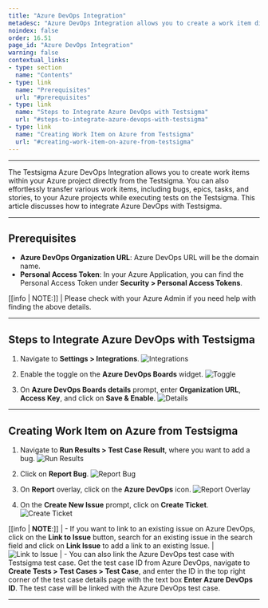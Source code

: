 ```yaml
---
title: "Azure DevOps Integration"
metadesc: "Azure DevOps Integration allows you to create a work item directly in your Azure project from Testsigma. Learn how to intergrate Azure DevOps with Testsigma"
noindex: false
order: 16.51
page_id: "Azure DevOps Integration"
warning: false
contextual_links:
- type: section
  name: "Contents"
- type: link
  name: "Prerequisites"
  url: "#prerequisites"
- type: link
  name: "Steps to Integrate Azure DevOps with Testsigma"
  url: "#steps-to-integrate-azure-devops-with-testsigma"
- type: link
  name: "Creating Work Item on Azure from Testsigma"
  url: "#creating-work-item-on-azure-from-testsigma"
---
```


---

The Testsigma Azure DevOps Integration allows you to create work items within your Azure project directly from the Testsigma. You can also effortlessly transfer various work items, including bugs, epics, tasks, and stories, to your Azure projects while executing tests on the Testsigma. This article discusses how to integrate Azure DevOps with Testsigma.


---

## **Prerequisites**

- **Azure DevOps Organization URL**: Azure DevOps URL will be the domain name.
- **Personal Access Token**: In your Azure Application, you can find the Personal Access Token under **Security > Personal Access Tokens**.

[[info | NOTE:]]
| Please check with your Azure Admin if you need help with finding the above details.


---


## **Steps to Integrate Azure DevOps with Testsigma**

1. Navigate to **Settings > Integrations**.
![Integrations](https://s3.amazonaws.com/static-docs.testsigma.com/new_images/projects/applications/mstinav.png)


2. Enable the toggle on the **Azure DevOps Boards** widget. 
![Toggle](https://s3.amazonaws.com/static-docs.testsigma.com/new_images/projects/applications/adoitgl.png)

3. On **Azure DevOps Boards details** prompt, enter **Organization URL**, **Access Key**, and click on **Save & Enable**.
![Details](https://s3.amazonaws.com/static-docs.testsigma.com/new_images/projects/applications/adoidtls.png)


---


## **Creating Work Item on Azure from Testsigma**

1. Navigate to **Run Results > Test Case Result**, where you want to add a bug.
![Run Results](https://s3.amazonaws.com/static-docs.testsigma.com/new_images/projects/applications/tcresultyt.png)


2. Click on **Report Bug**.
![Report Bug](https://s3.amazonaws.com/static-docs.testsigma.com/new_images/projects/applications/reportbugyt.png)


3. On **Report** overlay, click on the **Azure DevOps** icon. 
![Report Overlay](https://s3.amazonaws.com/static-docs.testsigma.com/new_images/projects/applications/adoirovlay.png)


4. On the **Create New Issue** prompt, click on **Create Ticket**.
![Create Ticket](https://s3.amazonaws.com/static-docs.testsigma.com/new_images/projects/applications/adoiccto.png)


[[info | **NOTE**:]]
| - If you want to link to an existing issue on Azure DevOps, click on the **Link to Issue** button, search for an existing issue in the search field and click on **Link Issue** to add a link to an existing Issue.
| ![Link to Issue](https://s3.amazonaws.com/static-docs.testsigma.com/new_images/projects/applications/adoicolti.png)
| - You can also link the Azure DevOps test case with Testsigma test case. Get the test case ID from Azure DevOps, navigate to **Create Tests > Test Cases > Test Case**, and enter the ID in the top right corner of the test case details page with the text box **Enter Azure DevOps ID**. The test case will be linked with the Azure DevOps test case.




---

